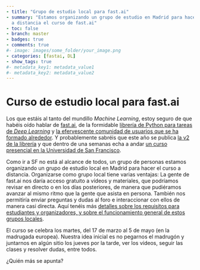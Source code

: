 ```yaml
---
- title: "Grupo de estudio local para fast.ai"
- summary: "Estamos organizando un grupo de estudio en Madrid para hacer
  a distancia el curso de fast.ai"
- toc: false
- branch: master
- badges: true
- comments: true
#- image: images/some_folder/your_image.png
- categories: [fastai, DL]
- show_tags: true
#- metadata_key1: metadata_value1
#- metadata_key2: metadata_value2
---
```


# Curso de estudio local para fast.ai

Los que estáis al tanto del mundillo *Machine Learning*, estoy seguro de que habéis oído hablar de [fast.ai](https://www.fast.ai/), de la formidable [librería de Python para tareas de *Deep Learning*](https://docs.fast.ai/) y [la efervescente comunidad de usuarios que se ha formado alrededor](https://forums.fast.ai/). Y probablemente sabréis que este año se publica [la v2 de la librería](https://dev.fast.ai/) y que dentro de una semanas echa a andar [un curso presencial en la Universidad de San Francisco](https://www.usfca.edu/data-institute/certificates/deep-learning-part-one).

Como ir a SF no está al alcance de todos, un grupo de personas estamos organizando un grupo de estudio local en Madrid para hacer el curso a distancia. Organizarse como grupo local tiene varias ventajas: La gente de fast.ai nos daría acceso gratuito a vídeos y materiales, que podríamos revisar en directo o en los días posteriores, de manera que pudiéramos avanzar al mismo ritmo que la gente que asista en persona. También nos permitiría enviar preguntas y dudas al foro e interaccionar con ellos de manera casi directa. Aquí tenéis más [detalles sobre los requisitos para estudiantes y organizadores, y sobre el funcionamiento general de estos grupos locales](https://forums.fast.ai/t/fastai-study-group-guide/42616).

El curso se celebra los martes, del 17 de marzo al 5 de mayo (en la madrugada europea). Nuestra idea inicial es no pegarnos el madrugón y juntarnos en algún sitio los jueves por la tarde, ver los vídeos, seguir las clases y resolver dudas, entre todos.

¿Quién más se apunta?

